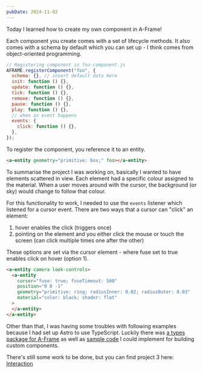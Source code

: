 ```yaml
---
pubDate: 2024-11-02
---
```


Today I learned how to create my own component in A-Frame!

Each component you create comes with a set of lifecycle methods. It also comes with a schema by default which you can set up - I think comes from object-oriented programming.

```js
// Registering component in foo-component.js
AFRAME.registerComponent("foo", {
  schema: {}, // insert default data here
  init: function () {},
  update: function () {},
  tick: function () {},
  remove: function () {},
  pause: function () {},
  play: function () {},
  // when an event happens
  events: {
    click: function () {},
  },
});
```

To register the component, you reference it to an entity.

```html
<a-entity geometry="primitive: box;" foo></a-entity>
```

To summarise the project I was working on, basically I wanted to have elements scattered in view. Each element had a specific colour assigned to the material. When a user moves around with the cursor, the background (or sky) would change to follow that colour.

For this functionality to work, I needed to use the `events` listener which listened for a cursor event. There are two ways that a cursor can "click" an element:

1. hover enables the click (triggers once)
2. pointing on the element and you either click the mouse or touch the screen (can click multiple times one after the other)

These options are set via the cursor element - where fuse set to true enables click on hover (option 1).

```html
<a-entity camera look-controls>
  <a-entity
    cursor="fuse: true; fuseTimeout: 500"
    position="0 0 -1"
    geometry="primitive: ring; radiusInner: 0.02; radiusOuter: 0.03"
    material="color: black; shader: flat"
  >
  </a-entity>
</a-entity>
```

Other than that, I was having some troubles with following examples because I had set up Astro to use TypeScript. Luckily there was [a types package for A-Frame](https://www.npmjs.com/package/@types/aframe) as well as [sample code](https://aframe-typescript.dev/reference/component/) I could implement for building custom components.

There's still some work to be done, but you can find project 3 here: [Interaction](/a-frame/sketch/3-interaction)
